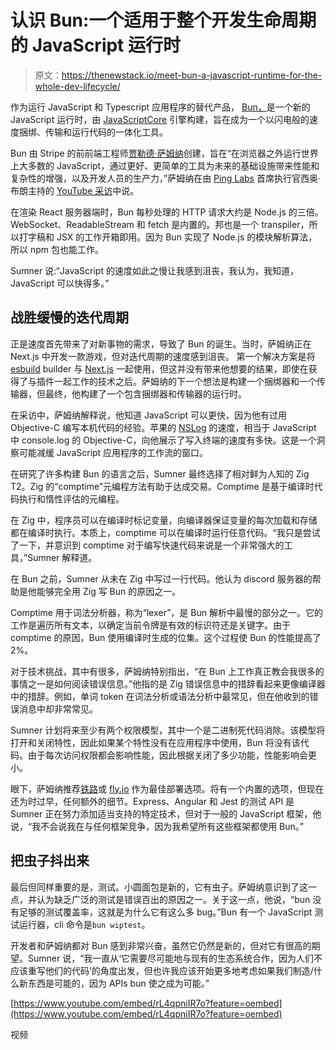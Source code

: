 # 认识 Bun:一个适用于整个开发生命周期的 JavaScript 运行时

> 原文：<https://thenewstack.io/meet-bun-a-javascript-runtime-for-the-whole-dev-lifecycle/>

作为运行 JavaScript 和 Typescript 应用程序的替代产品， [Bun，](https://bun.sh/)是一个新的 JavaScript 运行时，由 [JavaScriptCore](https://github.com/gtk2hs/webkit-javascriptcore) 引擎构建，旨在成为一个以闪电般的速度捆绑、传输和运行代码的一体化工具。

Bun 由 Stripe 的前前端工程师[贾勒德·萨姆纳](https://github.com/Jarred-Sumner)创建，旨在“在浏览器之外运行世界上大多数的 JavaScript，通过更好、更简单的工具为未来的基础设施带来性能和复杂性的增强，以及开发人员的生产力，”萨姆纳在由 [Ping Labs](https://ping.gg/) 首席执行官西奥·布朗主持的 [YouTube 采访](https://www.youtube.com/watch?v=rL4qpniIR7o)中说。

在渲染 React 服务器端时，Bun 每秒处理的 HTTP 请求大约是 Node.js 的三倍。WebSocket、ReadableStream 和 fetch 是内置的。邦也是一个 transpiler，所以打字稿和 JSX 的工作开箱即用。因为 Bun 实现了 Node.js 的模块解析算法，所以 npm 包也能工作。

Sumner 说:“JavaScript 的速度如此之慢让我感到沮丧，我认为，我知道，JavaScript 可以快得多。”

## 战胜缓慢的迭代周期

正是速度首先带来了对新事物的需求，导致了 Bun 的诞生。当时，萨姆纳正在 Next.js 中开发一款游戏，但对迭代周期的速度感到沮丧。  第一个解决方案是将 [esbuild](https://esbuild.github.io/) builder 与 [Next.js](https://nextjs.org/) 一起使用，但这并没有带来他想要的结果，即使在获得了与插件一起工作的技术之后。萨姆纳的下一个想法是构建一个捆绑器和一个传输器，但最终，他构建了一个包含捆绑器和传输器的运行时。

在采访中，萨姆纳解释说，他知道 JavaScript 可以更快，因为他有过用 Objective-C 编写本机代码的经验。苹果的 [NSLog](https://developer.apple.com/documentation/foundation/1395275-nslog) 的速度，相当于 JavaScript 中 console.log 的 Objective-C，向他展示了写入终端的速度有多快。这是一个洞察可能减缓 JavaScript 应用程序的工作流的窗口。

在研究了许多构建 Bun 的语言之后，Sumner 最终选择了相对鲜为人知的 Zig T2。Zig 的“comptime”元编程方法有助于达成交易。Comptime 是基于编译时代码执行和惰性评估的元编程。

在 Zig 中，程序员可以在编译时标记变量，向编译器保证变量的每次加载和存储都在编译时执行。本质上，comptime 可以在编译时运行任意代码。“我只是尝试了一下，并意识到 comptime 对于编写快速代码来说是一个非常强大的工具，”Sumner 解释道。

在 Bun 之前，Sumner 从未在 Zig 中写过一行代码。他认为 discord 服务器的帮助是他能够完全用 Zig 写 Bun 的原因之一。

Comptime 用于词法分析器，称为“lexer”，是 Bun 解析中最慢的部分之一。它的工作是遍历所有文本，以确定当前令牌是有效的标识符还是关键字。由于 comptime 的原因，Bun 使用编译时生成的位集。这个过程使 Bun 的性能提高了 2%。

对于技术挑战，其中有很多，萨姆纳特别指出，“在 Bun 上工作真正教会我很多的事情之一是如何阅读错误信息。”他指的是 Zig 错误信息中的措辞看起来更像编译器中的措辞。例如，单词 token 在词法分析或语法分析中最常见，但在他收到的错误消息中却非常常见。

Sumner 计划将来至少有两个权限模型，其中一个是二进制死代码消除。该模型将打开和关闭特性，因此如果某个特性没有在应用程序中使用，Bun 将没有该代码。由于每次访问权限都会影响性能，因此根据关闭了多少功能，性能影响会更小。

眼下，萨姆纳推荐[铁路](https://railway.app/)或 [fly.io](http://fly.io) 作为最佳部署选项。将有一个内置的选项，但现在还为时过早，任何额外的细节。Express、Angular 和 Jest 的测试 API 是 Sumner 正在努力添加适当支持的特定技术，但对于一般的 JavaScript 框架，他说，“我不会说我在与任何框架竞争，因为我希望所有这些框架都使用 Bun。”

## 把虫子抖出来

最后但同样重要的是，测试。小圆面包是新的，它有虫子。萨姆纳意识到了这一点，并认为缺乏广泛的测试是错误百出的原因之一。关于这一点，他说，“bun 没有足够的测试覆盖率，这就是为什么它有这么多 bug。”Bun 有一个 JavaScript 测试运行器，cli 命令是`bun wiptest`。

开发者和萨姆纳都对 Bun 感到非常兴奋，虽然它仍然是新的，但对它有很高的期望。Sumner 说，“我一直从‘它需要尽可能地与现有的生态系统合作，因为人们不应该重写他们的代码’的角度出发，但也许我应该开始更多地考虑如果我们制造/什么新东西是可能的，因为 APIs bun 使之成为可能。”

[https://www.youtube.com/embed/rL4qpniIR7o?feature=oembed](https://www.youtube.com/embed/rL4qpniIR7o?feature=oembed)

视频

<svg xmlns:xlink="http://www.w3.org/1999/xlink" viewBox="0 0 68 31" version="1.1"><title>Group</title> <desc>Created with Sketch.</desc></svg>